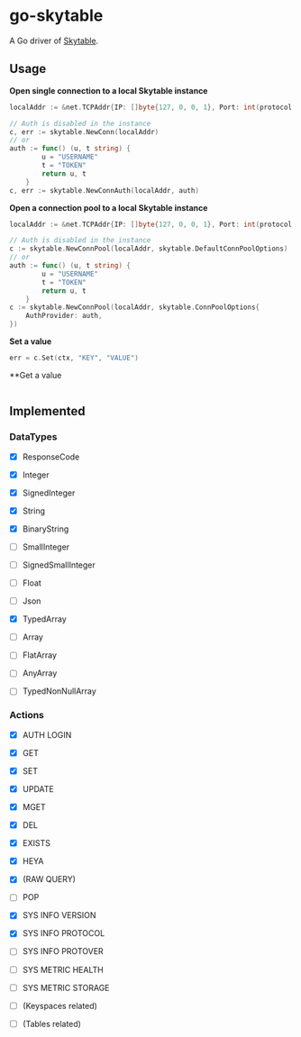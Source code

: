# go-skytable

A Go driver of [Skytable](https://github.com/skytable/skytable).

## Usage

**Open single connection to a local Skytable instance**

```go
localAddr := &net.TCPAddr{IP: []byte{127, 0, 0, 1}, Port: int(protocol.DefaultPort)}

// Auth is disabled in the instance
c, err := skytable.NewConn(localAddr)
// or
auth := func() (u, t string) {
        u = "USERNAME"
        t = "TOKEN"
        return u, t
    }
c, err := skytable.NewConnAuth(localAddr, auth)
```

**Open a connection pool to a local Skytable instance**
```go
localAddr := &net.TCPAddr{IP: []byte{127, 0, 0, 1}, Port: int(protocol.DefaultPort)}

// Auth is disabled in the instance
c := skytable.NewConnPool(localAddr, skytable.DefaultConnPoolOptions)
// or 
auth := func() (u, t string) {
        u = "USERNAME"
        t = "TOKEN"
        return u, t
    }
c := skytable.NewConnPool(localAddr, skytable.ConnPoolOptions{
    AuthProvider: auth,
})
```

**Set a value**
```go
err = c.Set(ctx, "KEY", "VALUE")
```

**Get a value
```go

```

## Implemented

### DataTypes

-[X] ResponseCode
-[X] Integer
-[X] SignedInteger
-[X] String
-[X] BinaryString
-[ ] SmallInteger
-[ ] SignedSmallInteger
-[ ] Float
-[ ] Json

-[X] TypedArray
-[ ] Array
-[ ] FlatArray
-[ ] AnyArray
-[ ] TypedNonNullArray

### Actions

-[X] AUTH LOGIN
-[X] GET
-[X] SET
-[X] UPDATE
-[X] MGET
-[X] DEL
-[X] EXISTS
-[X] HEYA
-[X] (RAW QUERY)
-[ ] POP

-[X] SYS INFO VERSION
-[X] SYS INFO PROTOCOL
-[ ] SYS INFO PROTOVER
-[ ] SYS METRIC HEALTH
-[ ] SYS METRIC STORAGE
-[ ] (Keyspaces related)
-[ ] (Tables related)